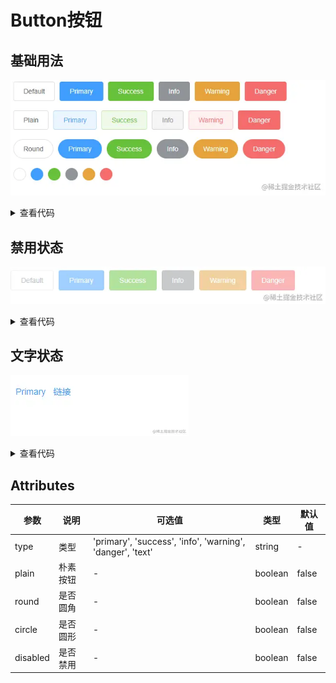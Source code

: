 # Button按钮




## 基础用法

![alt](./../../public/component/button.png)

<details>
<summary class="more">查看代码</summary>

 ```vue
 <template>
  <div> 
    <Row :gutter="[10,20]">
      <Button>Default</Button>
      <Button type="primary">Primary</Button>
      <Button type="success">Success</Button>
      <Button type="info">Info</Button>
      <Button type="warning">Warning</Button>
      <Button type="danger">Danger</Button>
    </Row>

    <Row :gutter="[10,20]">
      <Button plain>Plain</Button>
      <Button type="primary" plain>Primary</Button>
      <Button type="success" plain>Success</Button>
      <Button type="info" plain>Info</Button>
      <Button type="warning" plain>Warning</Button>
      <Button type="danger" plain>Danger</Button>
    </Row>

    <Row :gutter="[10,20]">
      <Button round>Round</Button>
      <Button type="primary" round>Primary</Button>
      <Button type="success" round>Success</Button>
      <Button type="info" round>Info</Button>
      <Button type="warning" round>Warning</Button>
      <Button type="danger" round>Danger</Button>
    </Row>

    <Row :gutter="[10,20]">
      <Button :icon="Search" circle />
      <Button type="primary" :icon="Edit" circle />
      <Button type="success" :icon="Check" circle />
      <Button type="info" :icon="Message" circle />
      <Button type="warning" :icon="Star" circle />
      <Button type="danger" :icon="Delete" circle />
    </Row>
  </div>
</template>

<script lang="ts" setup>

import { Button,Row } from "zgy-ui";

</script>
```
</details>

## 禁用状态
![alt](./../../public/component/button-disabled.png)


<details>
<summary>查看代码</summary>

```vue
<template>
  <div>
    <Row :gutter="[10,20]">
      <Button disabled>Default</Button>
      <Button type="primary" disabled>Primary</Button>
      <Button type="success" disabled>Success</Button>
      <Button type="info" disabled>Info</Button>
      <Button type="warning" disabled>Warning</Button>
      <Button type="danger" disabled>Danger</Button>
    </Row>
  </div>
</template>

<script lang="ts" setup>
import { Button,Row } from "zgy-ui";
</script>
```
</details>



## 文字状态

![alt](./../../public/component/button-text.png)


<details>
<summary>查看代码</summary>

```vue
<template>
  <div>
    <Row :gutter="[10,20]">
      <Button type="text">Primary</Button>
    </Row>
  </div>
</template>

<script lang="ts" setup>
import { Button,Row } from "zgy-ui";
</script>
```
</details>

## Attributes

| 参数| 说明 |可选值|类型|默认值| 
|-----| ----|-----|---|-------|
| type| 类型 | 'primary', 'success', 'info', 'warning', 'danger', 'text'|string|- |
| plain|朴素按钮| - |boolean| false |
|round|是否圆角| - |boolean| false |
|circle|是否圆形| - |boolean| false |
|disabled|是否禁用| - |boolean| false |